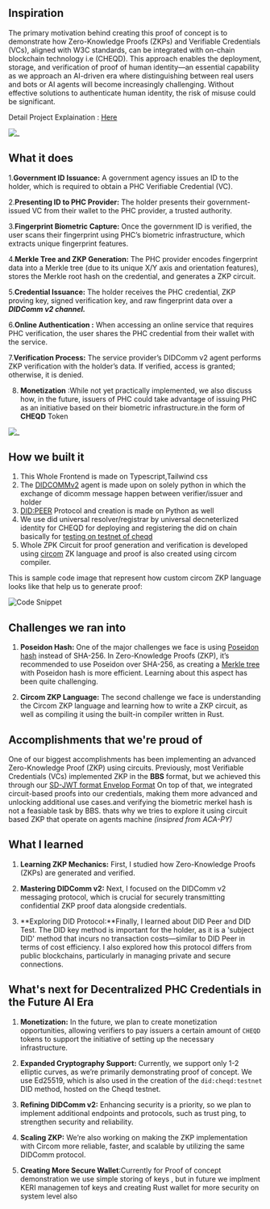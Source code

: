 ## Inspiration
The primary motivation behind creating this proof of concept is to demonstrate how Zero-Knowledge Proofs (ZKPs) and Verifiable Credentials (VCs), aligned with W3C standards, can be integrated with on-chain blockchain technology i.e (CHEQD). This approach enables the deployment, storage, and verification of proof of human identity—an essential capability as we approach an AI-driven era where distinguishing between real users and bots or AI agents will become increasingly challenging. Without effective solutions to authenticate human identity, the risk of misuse could be significant.

Detail Project Explaination : [Here](https://devpost.com/software/test-7gtomq)


![_](https://i.imgur.com/C300xlX.png)

## What it does
1.**Government ID Issuance:** A government agency issues an ID to the holder, which is required to obtain a PHC Verifiable Credential (VC).

2.**Presenting ID to PHC Provider:** The holder presents their government-issued VC from their wallet to the PHC provider, a trusted authority.

3.**Fingerprint Biometric Capture:** Once the government ID is verified, the user scans their fingerprint using PHC’s biometric infrastructure, which extracts unique fingerprint features.

4.**Merkle Tree and ZKP Generation:** The PHC provider encodes fingerprint data into a Merkle tree (due to its unique X/Y axis and orientation features), stores the Merkle root hash on the credential, and generates a ZKP circuit.

5.**Credential Issuance:** The holder receives the PHC credential, ZKP proving key, signed verification key, and raw fingerprint data over a **_DIDComm v2 channel._**

6.**Online Authentication :** When accessing an online service that requires PHC verification, the user shares the PHC credential from their wallet with the service.

7.**Verification Process:** The service provider’s DIDComm v2 agent performs ZKP verification with the holder’s data. If verified, access is granted; otherwise, it is denied.

8. **Monetization** :While not yet practically implemented, we also discuss how, in the future, issuers of PHC could take advantage of issuing PHC as an initiative based on their biometric infrastructure.in the form of **CHEQD** Token

![_](https://i.imgur.com/WCzMso8.png)

## How we built it
1. This Whole Frontend is made on Typescript,Tailwind css
2. The [DIDCOMMv2](https://identity.foundation/didcomm-messaging/spec/) agent is made upon on solely python in which the exchange of dicomm message happen between verifier/issuer and holder
3. [DID:PEER](https://identity.foundation/peer-did-method-spec/) Protocol and creation is made on Python as well
4. We use did universal resolver/registrar by universal decneterlized identity for CHEQD for deploying and registering the did on chain basically for [testing on testnet of cheqd](https://testnet-faucet.cheqd.io/)
5. Whole ZPK Circuit for proof generation and verification is developed using [circom](https://docs.circom.io/circom-language/signals/) ZK language and proof is also created using circom compiler.

This is sample code image that represent how custom circom ZKP language looks like that help us to generate proof:

![Code Snippet](https://i.imgur.com/7CMbPKR.png)

## Challenges we ran into
1. **Poseidon Hash:** One of the major challenges we face is using [Poseidon hash](https://www.poseidon-hash.info/ ) instead of SHA-256. In Zero-Knowledge Proofs (ZKP), it’s recommended to use Poseidon over SHA-256, as creating a [Merkle tree](https://en.wikipedia.org/wiki/Merkle_tree) with Poseidon hash is more efficient. Learning about this aspect has been quite challenging.

2. **Circom ZKP Language:** The second challenge we face is understanding the Circom ZKP language and learning how to write a ZKP circuit, as well as compiling it using the built-in compiler written in Rust.



## Accomplishments that we're proud of
One of our biggest accomplishments has been implementing an advanced Zero-Knowledge Proof (ZKP) using circuits. Previously, most Verifiable Credentials (VCs) implemented ZKP in the **BBS** format, but we achieved this through our [SD-JWT format Envelop Format](https://www.w3.org/TR/vc-data-model-2.0/#example-a-verifiable-credential-that-uses-an-enveloping-proof-in-sd-jwt-format) On top of that, we integrated circuit-based proofs into our credentials, making them more advanced and unlocking additional use cases.and verifying the biometric merkel hash is not a feasiable task by BBS. thats why we tries to explore it using circuit based ZKP that operate on agents machine _(insipred from ACA-PY)_

## What I learned
1. **Learning ZKP Mechanics:** First, I studied how Zero-Knowledge Proofs (ZKPs) are generated and verified.

2. **Mastering DIDComm v2:** Next, I focused on the DIDComm v2 messaging protocol, which is crucial for securely transmitting confidential ZKP proof data alongside credentials.

3. **Exploring DID Protocol:**Finally, I learned about DID Peer and DID Test. The DID key method is important for the holder, as it is a 'subject DID' method that incurs no transaction costs—similar to DID Peer in terms of cost efficiency. I also explored how this protocol differs from public blockchains, particularly in managing private and secure connections.


## What's next for Decentralized PHC Credentials in the Future AI Era
1. **Monetization:** In the future, we plan to create monetization opportunities, allowing verifiers to pay issuers a certain amount of ```CHEQD``` tokens to support the initiative of setting up the necessary infrastructure.

2. **Expanded Cryptography Support:** Currently, we support only 1-2 elliptic curves, as we’re primarily demonstrating proof of concept. We use Ed25519, which is also used in the creation of the ```did:cheqd:testnet``` DID method, hosted on the Cheqd testnet.

3. **Refining DIDComm v2:** Enhancing security is a priority, so we plan to implement additional endpoints and protocols, such as trust ping, to strengthen security and reliability.

4. **Scaling ZKP:** We’re also working on making the ZKP implementation with Circom more reliable, faster, and scalable by utilizing the same DIDComm protocol.

5. **Creating More Secure Wallet**:Currently for Proof of concept demonstration we use simple storing of keys , but in future we implment KERI managemen tof keys and creating Rust wallet for more security on system level also 
